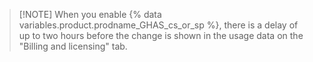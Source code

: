 > [!NOTE] When you enable {% data variables.product.prodname_GHAS_cs_or_sp %}, there is a delay of up to two hours before the change is shown in the usage data on the "Billing and licensing" tab.
